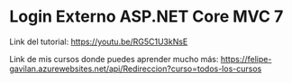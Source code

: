# Login Externo ASP.NET Core MVC 7

Link del tutorial: https://youtu.be/RG5C1U3kNsE

Link de mis cursos donde puedes aprender mucho más: https://felipe-gavilan.azurewebsites.net/api/Redireccion?curso=todos-los-cursos
